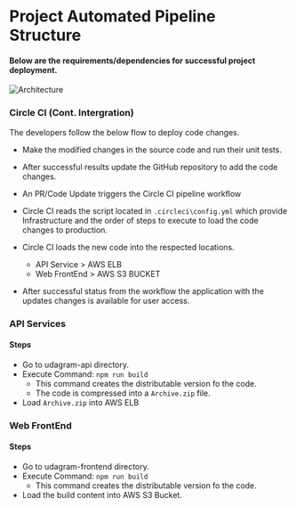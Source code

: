 # Project Automated Pipeline Structure
#### Below are the requirements/dependencies for successful project deployment.

![Architecture](arch.png)

### Circle CI (Cont. Intergration)

The developers follow the below flow to deploy code changes.

- Make the modified changes in the source code and run their unit tests.
- After successful results update the GitHub repository to add the code changes.
- An PR/Code Update triggers the Circle CI pipeline workflow
- Circle CI reads the script located in `.circleci\config.yml` which provide Infrastructure and the order of steps to execute to load the code changes to production.

- Circle CI loads the new code into the respected locations.
  - API Service > AWS ELB
  - Web FrontEnd > AWS S3 BUCKET
- After successful status from the workflow the application with the updates changes is available for user access.


### API Services
#### Steps
- Go to udagram-api directory.
- Execute Command: `npm run build`
  - This command creates the distributable version fo the code.
  - The code is compressed into a `Archive.zip` file.
- Load `Archive.zip` into AWS ELB

### Web FrontEnd
#### Steps
- Go to udagram-frontend directory.
- Execute Command: `npm run build`
  - This command creates the distributable version fo the code.
- Load the build content into AWS S3 Bucket.
